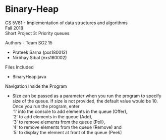 # Binary-Heap

CS 5V81 - Implementation of data structures and algorithms  
Fall 2018  
Short Project 3: Priority queues

Authors - Team SG2 15
- Prateek Sarna (pxs180012)
- Nirbhay Sibal (nxs180002)

Files Included
- BinaryHeap.java

Navigation Inside the Program
- Size can be passed as a parameter when you run the program to specify size of the queue. If size is not provided, the default value would be 10. Once you run the program, enter  
'1' into the console to add elements in the queue (Offer),  
'2' to add elements in the queue (Add),  
'3' to remove elements from the queue (Poll),  
'4' to remove elements from the queue (Remove) and  
'5' to display the element at front of the queue (Peek)
